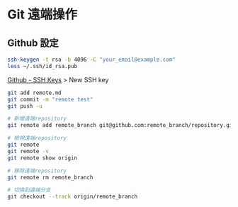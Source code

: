 # Git 遠端操作

## Github 設定

```bash
ssh-keygen -t rsa -b 4096 -C "your_email@example.com"
less ~/.ssh/id_rsa.pub
```

[Github - SSH Keys](https://github.com/settings/keys) &gt; New SSH key

```bash
git add remote.md
git commit -m "remote test"
git push -u

# 新增遠端repository
git remote add remote_branch git@github.com:remote_branch/repository.git

# 檢視遠端repository
git remote
git remote -v
git remote show origin

# 移除遠端repository
git remote rm remote_branch

# 切換到遠端分支
git checkout --track origin/remote_branch
```


